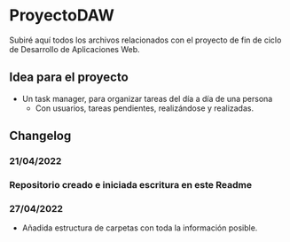 # ProyectoDAW
Subiré aquí todos los archivos relacionados con el proyecto de fin de ciclo de Desarrollo de Aplicaciones Web.

## Idea para el proyecto
- Un task manager, para organizar tareas del día a día de una persona
	- Con usuarios, tareas pendientes, realizándose y realizadas.

## Changelog

### 21/04/2022
### Repositorio creado e iniciada escritura en este Readme

### 27/04/2022
- Añadida estructura de carpetas con toda la información posible.